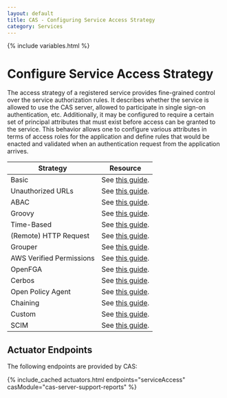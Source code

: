 ```yaml
---
layout: default
title: CAS - Configuring Service Access Strategy
category: Services
---
```


{% include variables.html %}

# Configure Service Access Strategy

The access strategy of a registered service provides fine-grained control over the service authorization 
rules. It describes whether the service is allowed to use the CAS server, allowed to participate in
single sign-on authentication, etc. Additionally, it may be configured to require a certain set of 
principal attributes that must exist before access can be granted to the service. This behavior allows 
one to configure various attributes in terms of access roles for the application and define rules that 
would be enacted and validated when an authentication request from the application arrives.

| Strategy                 | Resource                                                                |
|--------------------------|-------------------------------------------------------------------------|
| Basic                    | See [this guide](Service-Access-Strategy-Basic.html).                   |
| Unauthorized URLs        | See [this guide](Service-Access-Strategy-URL.html).                     |
| ABAC                     | See [this guide](Service-Access-Strategy-ABAC.html).                    |
| Groovy                   | See [this guide](Service-Access-Strategy-Groovy.html).                  |
| Time-Based               | See [this guide](Service-Access-Strategy-Time.html).                    |
| (Remote) HTTP Request    | See [this guide](Service-Access-Strategy-Http.html).                    |
| Grouper                  | See [this guide](Service-Access-Strategy-Grouper.html).                 |
| AWS Verified Permissions | See [this guide](Service-Access-Strategy-AWS-VerifiedPermissions.html). |
| OpenFGA                  | See [this guide](Service-Access-Strategy-OpenFGA.html).                 |
| Cerbos                   | See [this guide](Service-Access-Strategy-Cerbos.html).                  |
| Open Policy Agent        | See [this guide](Service-Access-Strategy-OpenPolicyAgent.html).         |
| Chaining                 | See [this guide](Service-Access-Strategy-Chain.html).                   |
| Custom                   | See [this guide](Service-Access-Strategy-Custom.html).                  |
| SCIM                     | See [this guide](Service-Access-Strategy-SCIM.html).                    |

## Actuator Endpoints

The following endpoints are provided by CAS:

{% include_cached actuators.html endpoints="serviceAccess" casModule="cas-server-support-reports" %}
